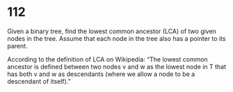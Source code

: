 [_metadata_:number]:-      "112"
[_metadata_:difficulty]:-  "Hard"
[_metadata_:asker]:-       "Twitter"
[_metadata_:tags]:-        "binary-tree"

# 112

Given a binary tree, find the lowest common ancestor (LCA) of two given nodes in the tree. Assume that each node in the tree also has a pointer to its parent.

According to the definition of LCA on Wikipedia: “The lowest common ancestor is defined between two nodes v and w as the lowest node in T that has both v and w as descendants (where we allow a node to be a descendant of itself).”
